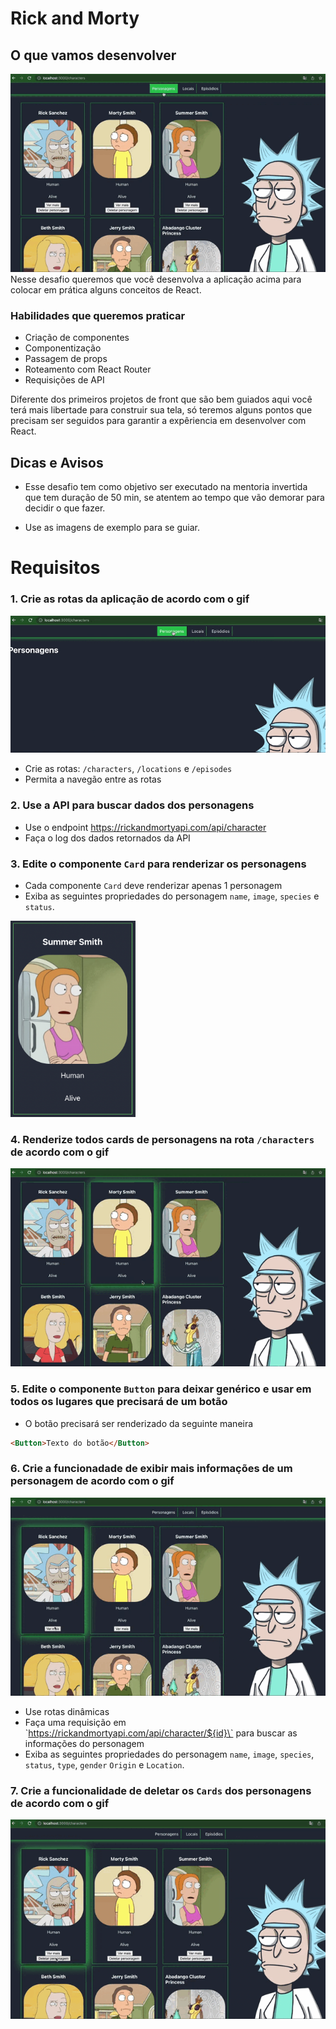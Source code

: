 # Rick and Morty

## O que vamos desenvolver
![app](app.gif)
Nesse desafio queremos que você desenvolva a aplicação acima para colocar em prática alguns conceitos de React.

### Habilidades que queremos praticar
* Criação de componentes
* Componentização
* Passagem de props
* Roteamento com React Router
* Requisições de API

Diferente dos primeiros projetos de front que são bem guiados aqui você terá mais libertade para construir sua tela, só teremos alguns pontos que precisam ser seguidos para garantir a expêriencia em desenvolver com React.

## Dicas e Avisos
* Esse desafio tem como objetivo ser executado na mentoria invertida que tem duração de 50 min, se atentem ao tempo que vão demorar para decidir o que fazer.

* Use as imagens de exemplo para se guiar. 

# Requisitos
### 1. Crie as rotas da aplicação de acordo com o gif
![req1](req1.gif)
  - Crie as rotas: `/characters`, `/locations` e `/episodes`
  - Permita a navegão entre as rotas

### 2. Use a API para buscar dados dos personagens
  - Use o endpoint https://rickandmortyapi.com/api/character
  - Faça o log dos dados retornados da API

### 3. Edite o componente `Card` para renderizar os personagens
  - Cada componente `Card` deve renderizar apenas 1 personagem
  - Exiba as seguintes propriedades do personagem `name`, `image`, `species` e `status`.


<img src="req3.png" alt="drawing" width="200"/> 

### 4. Renderize todos cards de personagens na rota `/characters` de acordo com o gif
![req4](req4.gif)

### 5. Edite o componente `Button` para deixar genérico e usar em todos os lugares que precisará de um botão
  - O botão precisará ser renderizado da seguinte maneira
  ```html
  <Button>Texto do botão</Button>
  ```

### 6. Crie a funcionadade de exibir mais informações de um personagem de acordo com o gif
![req6](req6.gif)
 - Use rotas dinâmicas
 - Faça uma requisição em \`https://rickandmortyapi.com/api/character/${id}\` para buscar as informações do personagem
 - Exiba as seguintes propriedades do personagem `name`, `image`, `species`, `status`, `type`, `gender` `Origin` e `Location`.

### 7. Crie a funcionalidade de deletar os `Cards` dos personagens de acordo com o gif
![req7](req7.gif)